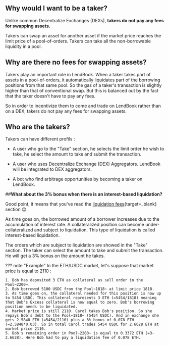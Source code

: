 
## **Why would I want to be a taker?**

Unlike common Decentralize Exchanges (DEXs), **takers do not pay any fees for swapping assets.**

Takers can swap an asset for another asset if the market price reaches the limit price of a pool-of-orders.
Takers can take all the non-borrowable liquidity in a pool.

## **Why are there no fees for swapping assets?**

Takers play an important role in LendBook. When a taker takes part of assets in a pool-of-orders, it automatically liquidates part of the borrowing positions from that same pool. So the gas of a taker's transaction is slightly higher than that of conventional swap. But this is balanced out by the fact that the taker doesn't have to pay any fees.

So in order to incentivize them to come and trade on LendBook rather than on a DEX, takers do not pay any fees for swapping assets.

## **Who are the takers?**

Takers can have different profils :

* A user who go to the "Take" section, he selects the limit order he wish to take, he select the amount to take and submit the transaction.

* A user who uses Decentralize Exchange (DEX) Aggregators. LendBook will be integrated to DEX aggregators.

* A bot who find arbitrage opportunities by becoming a taker on LendBook.

##**What about the 3% bonus when there is an interest-based liquidation?**

Good point, it means that you've read the [liquidation fees](../../how-it-works/liquidation){target=_blank} section :wink:


As time goes on, the borrowed amount of a borrower increases due to the accumulation of interest rate. A collateralized position can become under-collateralized and subject to liquidation. This type of liquidation is called interest-based liquidation.

The orders which are subject to liquidation are showed in the "Take" section. The taker can select the amount to take and submit the transaction. He will get a 3% bonus on the amount he takes.


??? note "Example"
    In the ETH/USDC market, let's suppose that market price is equal to 2110 :

    1. Bob has deposited 3 ETH as collateral as sell order in the Pool~2200~.
    2. Bob borrowed 5100 USDC from the Pool~1818~ at limit price 1818. 
    3. As time goes on, the collateral needed for this position is now up to 5454 USDC. This collateral represents 3 ETH (=5454/1818) meaning that Bob's Excess collateral is now equal to zero. Bob's borrowing position needs to be liquidated.
    4. Market price is still 2110. Carol takes Bob's position. So she repays Bob's debt to the Pool~1818~ (5454 USDC). And in exchange she gets 2.5848 ETH (=5454/2110) plus a 3% bonus of 0.078 ETH (=2.5848*0.03). So in total Carol trades 5454 USDC for 2.6628 ETH at market price 2110. 
    5. Bob's remaining order in Pool~2200~ is equal to 0.3372 ETH (=3-2.6628). Here Bob had to pay a liquidation fee of 0.078 ETH.


